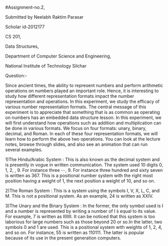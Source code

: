 #Assignment-no.2,

Submitted by Neelabh Raktim Parasar

Scholar id-2012177

CS 201,

Data Structures,

Department of Computer Science and Engineering,

National Institute of Technology Silchar

Question:-

Since ancient times, the ability to represent numbers and perform arithmetic operations on numbers played an important role. 
Hence, it is interesting to study how different representation formats impact the number representation and operations.
In this experiment, we study the efficacy of various number representation formats. The central message of this experiment is to
appreciate that something that is as common as operating on numbers has an embedded data structure lesson. In this experiment, 
we will first understand how operations such as addition and multiplication can be done in various formats. We focus on four formats:
unary, binary, decimal, and Roman. In each of these four representation formats, we will learn how to perform the above two operations. 
You can look at the lecture notes, browse through slides, and also see an animation that can run several examples.

1)The Hindu/Arabic System : This is also known as the decimal system and is presently in vogue in written communication.
The system used 10 digits 0, 1, 2, , 9. For instance three ⋯, 9. For instance three hundred and sixty seven is written as 367.
This is a positional number system with the right most position having a weight of 1, the next position a weight of 10, and so on. 

2)The Roman System : This is a system using the symbols I, V, X, L, C, and M. This is not a positional system. As an example, 24 is written as XXIV. 

3)The Unary and the Binary System : In the former, the only symbol used is I and a number is represented by writing a number of I ́s equal to its value.
For example, 7 is written as IIIIIII. It can be noticed that this system is too laborious for large numbers such as those beyond 20 or so.In the latter, 
two symbols 0 and 1 are used. This is a positional system with weights of 1, 2, 4, and so on. For instance, 55 is written as 110111. The latter is popular
because of its use in the present generation computers.
